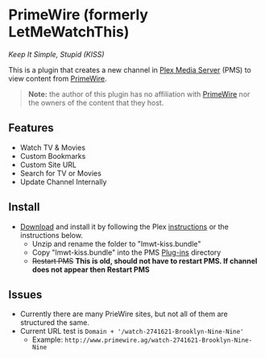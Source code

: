 PrimeWire (formerly LetMeWatchThis)
=========

_Keep It Simple, Stupid_ _(KISS)_

This is a plugin that creates a new channel in [Plex Media Server](https://plex.tv/) (PMS) to view content from [PrimeWire](http://www.primewire.ag).

> **Note:** the author of this plugin has no affiliation with [PrimeWire](http://www.primewire.ag) nor the owners of the content that they host.

## Features

- Watch TV & Movies
- Custom Bookmarks
- Custom Site URL
- Search for TV or Movies
- Update Channel Internally

## Install

- [Download](https://github.com/piplongrun/lmwt-kiss.bundle/archive/master.zip) and install it by following the Plex [instructions](https://support.plex.tv/hc/en-us/articles/201187656-How-do-I-manually-install-a-channel-) or the instructions below.
  - Unzip and rename the folder to "lmwt-kiss.bundle"
  - Copy "lmwt-kiss.bundle" into the PMS [Plug-ins](https://support.plex.tv/hc/en-us/articles/201106098-How-do-I-find-the-Plug-Ins-folder-) directory
  - ~~Restart PMS~~ **This is old, should not have to restart PMS.  If channel does not appear then Restart PMS**

## Issues

- Currently there are many PrieWire sites, but not all of them are structured the same.
- Current URL test is `Domain + '/watch-2741621-Brooklyn-Nine-Nine'`
  - Example: `http://www.primewire.ag/watch-2741621-Brooklyn-Nine-Nine`
